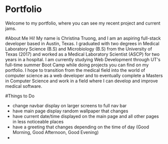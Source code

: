 # Portfolio
Welcome to my portfolio, where you can see my recent project and current jams. 

#About Me
Hi! My name is Christina Truong, and I am an aspiring full-stack developer based in Austin, Texas. I graduated with two degrees in Medical Laboratory Science (B.S) and Microbiology (B.S) from the University of Texas (2017) and worked as a Medical Laboratory Scientist (ASCP) for two years in a hospital. I am currently studying Web Development through UT's full-time summer Boot Camp while doing projects you can find on my portfolio. I hope to transition from the medical field into the world of computer science as a web developer and to eventually complete a Masters in Computer Science and work in a field where I can develop and improve medical software.

#Things to Do
- change navbar display on larger screens to full nav bar
- have main page display random wallpaper that changes 
- have current date/time displayed on the main page and all other pages in less noticeable places
- have a greeting that changes depending on the time of day (Good Morning, Good Afternoon, Good Evening)
- 
